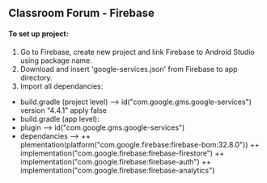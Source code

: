 ## Classroom Forum - Firebase

#### To set up project:
1. Go to Firebase, create new project and link Firebase to Android Studio using package name.
2. Download and insert 'google-services.json' from Firebase to app directory.
3. Import all dependancies:
+ build.gradle (project level) —> id("com.google.gms.google-services") version "4.4.1" apply false
+ build.gradle (app level):
+   plugin —> id("com.google.gms.google-services")
+   dependancies —>
++     plementation(platform("com.google.firebase:firebase-bom:32.8.0"))
++     implementation("com.google.firebase:firebase-firestore")
++     implementation("com.google.firebase:firebase-auth")
++     implementation("com.google.firebase:firebase-analytics")
